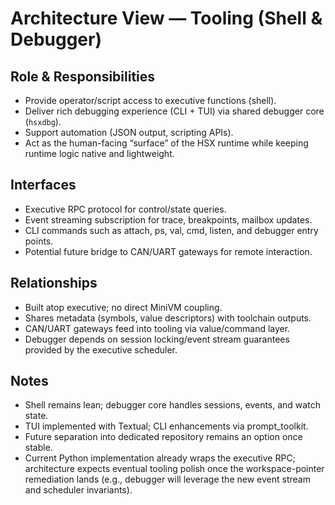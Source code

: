 # Architecture View — Tooling (Shell & Debugger)

## Role & Responsibilities
- Provide operator/script access to executive functions (shell).
- Deliver rich debugging experience (CLI + TUI) via shared debugger core (`hsxdbg`).
- Support automation (JSON output, scripting APIs).
- Act as the human-facing “surface” of the HSX runtime while keeping runtime logic native and lightweight.

## Interfaces
- Executive RPC protocol for control/state queries.
- Event streaming subscription for trace, breakpoints, mailbox updates.
- CLI commands such as attach, ps, val, cmd, listen, and debugger entry points.
- Potential future bridge to CAN/UART gateways for remote interaction.

## Relationships
- Built atop executive; no direct MiniVM coupling.
- Shares metadata (symbols, value descriptors) with toolchain outputs.
- CAN/UART gateways feed into tooling via value/command layer.
- Debugger depends on session locking/event stream guarantees provided by the executive scheduler.

## Notes
- Shell remains lean; debugger core handles sessions, events, and watch state.
- TUI implemented with Textual; CLI enhancements via prompt_toolkit.
- Future separation into dedicated repository remains an option once stable.
- Current Python implementation already wraps the executive RPC; architecture expects eventual tooling polish once the workspace-pointer remediation lands (e.g., debugger will leverage the new event stream and scheduler invariants).

